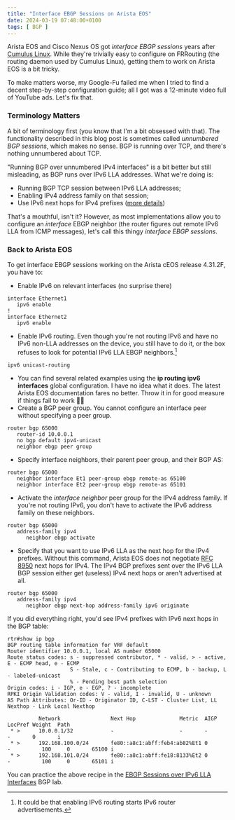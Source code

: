 ```yaml
---
title: "Interface EBGP Sessions on Arista EOS"
date: 2024-03-19 07:48:00+0100
tags: [ BGP ]
---
```

Arista EOS and Cisco Nexus OS got *interface EBGP sessions* years after [Cumulus Linux](https://blog.ipspace.net/2015/02/bgp-configuration-made-simple-with.html). While they're trivially easy to configure on FRRouting (the routing daemon used by Cumulus Linux), getting them to work on Arista EOS is a bit tricky.

To make matters worse, my Google-Fu failed me when I tried to find a decent step-by-step configuration guide; all I got was a 12-minute video full of YouTube ads. Let's fix that.
<!--more-->
### Terminology Matters

A bit of terminology first (you know that I'm a bit obsessed with that). The functionality described in this blog post is sometimes called *unnumbered BGP sessions*, which makes no sense. BGP is running over TCP, and there's nothing unnumbered about TCP.

"Running BGP over unnumbered IPv4 interfaces" is a bit better but still misleading, as BGP runs over IPv6 LLA addresses. What we're doing is:

* Running BGP TCP session between IPv6 LLA addresses;
* Enabling IPv4 address family on that session;
* Use IPv6 next hops for IPv4 prefixes ([more details](https://blog.ipspace.net/2022/11/bgp-unnumbered-duct-tape.html))

That's a mouthful, isn't it? However, as most implementations allow you to configure an *interface* EBGP neighbor (the router figures out remote IPv6 LLA from ICMP messages), let's call this thingy *interface EBGP sessions*.

### Back to Arista EOS

To get interface EBGP sessions working on the Arista cEOS release 4.31.2F, you have to:

* Enable IPv6 on relevant interfaces (no surprise there)

```
interface Ethernet1
   ipv6 enable
!
interface Ethernet2
   ipv6 enable
```

* Enable IPv6 routing. Even though you're not routing IPv6 and have no IPv6 non-LLA addresses on the device, you still have to do it, or the box refuses to look for potential IPv6 LLA EBGP neighbors.[^RA]

```
ipv6 unicast-routing
```

[^RA]: It could be that enabling IPv6 routing starts IPv6 router advertisements.

* You can find several related examples using the **‌ip routing ipv6 interfaces** global configuration. I have no idea what it does. The latest Arista EOS documentation fares no better. Throw it in for good measure if things fail to work 🤷‍♂️
* Create a BGP peer group. You cannot configure an interface peer without specifying a peer group.

```
router bgp 65000
   router-id 10.0.0.1
   no bgp default ipv4-unicast
   neighbor ebgp peer group
```

* Specify interface neighbors, their parent peer group, and their BGP AS:

```
router bgp 65000
   neighbor interface Et1 peer-group ebgp remote-as 65100
   neighbor interface Et2 peer-group ebgp remote-as 65101
```

* Activate the *interface neighbor* peer group for the IPv4 address family. If you're not routing IPv6, you don't have to activate the IPv6 address family on these neighbors.

```
router bgp 65000
   address-family ipv4
      neighbor ebgp activate
```

* Specify that you want to use IPv6 LLA as the next hop for the IPv4 prefixes. Without this command, Arista EOS does not negotiate [RFC 8950](https://datatracker.ietf.org/doc/html/rfc8950) next hops for IPv4. The IPv4 BGP prefixes sent over the IPv6 LLA BGP session either get (useless) IPv4 next hops or aren't advertised at all.

```
router bgp 65000
   address-family ipv4
      neighbor ebgp next-hop address-family ipv6 originate
```

If you did everything right, you'd see IPv4 prefixes with IPv6 next hops in the BGP table:

```
rtr#show ip bgp
BGP routing table information for VRF default
Router identifier 10.0.0.1, local AS number 65000
Route status codes: s - suppressed contributor, * - valid, > - active, E - ECMP head, e - ECMP
                    S - Stale, c - Contributing to ECMP, b - backup, L - labeled-unicast
                    % - Pending best path selection
Origin codes: i - IGP, e - EGP, ? - incomplete
RPKI Origin Validation codes: V - valid, I - invalid, U - unknown
AS Path Attributes: Or-ID - Originator ID, C-LST - Cluster List, LL Nexthop - Link Local Nexthop

          Network                Next Hop              Metric  AIGP       LocPref Weight  Path
 * >      10.0.0.1/32            -                     -       -          -       0       i
 * >      192.168.100.0/24       fe80::a8c1:abff:feb4:ab82%Et1 0       -          100     0       65100 i
 * >      192.168.101.0/24       fe80::a8c1:abff:fe18:8133%Et2 0       -          100     0       65101 i
```

You can practice the above recipe in the [EBGP Sessions over IPv6 LLA Interfaces](https://bgplabs.net/basic/d-interface/) BGP lab.
